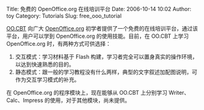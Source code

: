 Title: 免费的 OpenOffice.org 在线培训平台
Date: 2006-10-14 10:02
Author: toy
Category: Tutorials
Slug: free_ooo_tutorial

[OO.CBT](http://openoffice.resolvo.com) 向广大
[OpenOffice.org](http://www.openoffice.org)
初学者提供了一个免费的在线培训平台，通过该平台，用户可以学到
OpenOffice.org 的使用技能。目前，在 OO.CBT 上学习 OpenOffice.org
时，有两种方式可供选择：

1.  交互模式：学习材料基于 Flash
    构建，学习者完全可以置身真实的操作环境，以达到快速熟悉的目的。
2.  静态模式：跟一般的学习教程没有什么两样，典型的文字叙述加配图说明，可作为交互学习模式的补充。

在 OpenOffice.org 的程序模块上，现在能够从 OO.CBT 上分别学习
Writer、Calc、Impress 的使用，对于其他模块，尚未提供。
